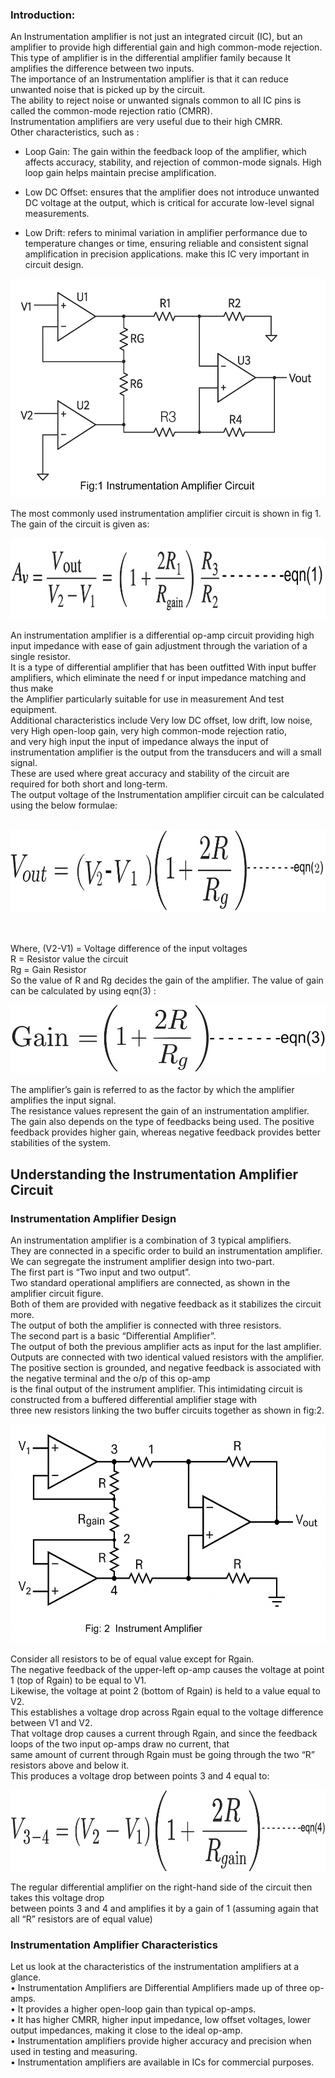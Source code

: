 <h3>Introduction:</h3>
An Instrumentation amplifier is not just an integrated circuit (IC), but an amplifier to provide high differential gain and high common-mode rejection.<br>This type of amplifier is in the differential amplifier family because It amplifies the difference between two inputs.<br> The importance of an Instrumentation amplifier is that it can reduce unwanted noise that is picked up by the circuit. <br>The ability to reject noise or unwanted signals common to all IC pins is called the common-mode rejection ratio (CMRR).<br> Instrumentation amplifiers are very useful due to their high CMRR.<br> Other characteristics, such as : <br>

- Loop Gain: The gain within the feedback loop of the amplifier, which affects accuracy, stability, and rejection of common-mode signals. High loop gain helps maintain precise amplification. <br> 

- Low DC Offset: ensures that the amplifier does not introduce unwanted DC voltage at the output, which is critical for accurate low-level signal measurements.  <br>

- Low Drift: refers to minimal variation in amplifier performance due to temperature changes or time, ensuring reliable and consistent signal amplification in precision applications. make this IC very important in circuit design.
<p align="center">
  <img src="circuit1.jpg" alt="Instrumentation Amplifier Circuit" width="600" height="350">
</p>
The most commonly used instrumentation amplifier circuit is shown in fig 1.<br>
The gain of the circuit is given as:
<p align="left">
  <img src="equation1.jpg" alt="gain of circuit" width="600" height="130">
</p>


An instrumentation amplifier is a differential op-amp circuit providing high input impedance with ease of gain adjustment through the variation of a single resistor.<br>It is a type of differential amplifier that has been outfitted With input buffer amplifiers, which eliminate the need f or input impedance matching and thus make<br> the Amplifier particularly suitable for use in measurement And test equipment.<br> Additional characteristics include Very low DC offset, low drift, low noise, very High open-loop gain, very high common-mode rejection ratio, <br>and very high input the input of impedance always the input of instrumentation amplifier is the output from the transducers and will a small signal.<br>These are used where great accuracy and stability of the circuit are required for both short and long-term.<br>
The output voltage of the Instrumentation amplifier circuit can be calculated using the below formulae:<br><br>
<p align="left">
  <img src="equation2.jpg" alt="" width="600" height="130">
</p>

<br><br>
Where, (V2-V1) = Voltage difference of the input voltages<br>
 R = Resistor value the circuit <br>
Rg  = Gain Resistor <br>
So the value of R and Rg decides the gain of the amplifier. The value of gain can be calculated by using eqn(3) :<br>
<p align="left">
  <img src="equation3.jpg" alt="" width="550" height="110">
</p>

The amplifier’s gain is referred to as the factor by which the amplifier amplifies the input signal.<br> The resistance values represent the gain of an instrumentation amplifier.<br> The gain also depends on the type of feedbacks being used. The positive feedback provides higher gain, whereas negative feedback provides better stabilities of the system.
<h2>Understanding the Instrumentation Amplifier Circuit</h2>

<h3>Instrumentation Amplifier Design</h3>
An instrumentation amplifier is a combination of 3 typical amplifiers.<br> They are connected in a specific order to build an instrumentation amplifier. <br>We can segregate the instrument amplifier design into two-part.<br>
The first part is “Two input and two output”. <br>Two standard operational amplifiers are connected, as shown in the amplifier circuit figure.<br> Both of them are provided with negative feedback as it stabilizes the circuit more.<br> The output of both the amplifier is connected with three resistors.<br>
The second part is a basic “Differential Amplifier”.<br>  The output of both the previous amplifier acts as input for the last amplifier.<br> Outputs are connected with two identical valued resistors with the amplifier. <br>
The positive section is grounded, and negative feedback is associated with the negative terminal and the o/p of this op-amp <br>is the final output of the instrument amplifier.
This intimidating circuit is constructed from a buffered differential amplifier stage with <br>three new resistors linking the two buffer circuits together as shown in fig:2.
<p align="center">
  <img src="circuit2.png" alt="Instrumentation Amplifier Circuit" width="600" height="350">
</p>

Consider all resistors to be of equal value except for Rgain.<br>The negative feedback of the upper-left op-amp causes the voltage at point 1 (top of Rgain) to be equal to V1.<br> Likewise, the voltage at point 2 (bottom of Rgain) is held to a value equal to V2.<br> This establishes a voltage drop across Rgain equal to the voltage difference between V1 and V2. <br>That voltage drop causes a current through Rgain, and since the feedback loops of the two input op-amps draw no current, that<br> same amount of current through Rgain must be going through the two “R” resistors above and below it.<br>This produces a voltage drop between points 3 and 4 equal to:
<p align="left">
  <img src="equation4.jpg" alt="" width="600" height="130">
</p>
The regular differential amplifier on the right-hand side of the circuit then takes this voltage drop<br> between points 3 and 4 and amplifies it by a gain of 1 (assuming again that all “R” resistors are of equal value)<br>
<h3>Instrumentation Amplifier Characteristics</h3>
Let us look at the characteristics of the instrumentation amplifiers at a glance.<br>
•	Instrumentation Amplifiers are Differential Amplifiers made up of three op-amps.<br>
•	It provides a higher open-loop gain than typical op-amps.<br>
•	It has higher CMRR, higher input impedance, low offset voltages, lower output impedances, making it close to the ideal op-amp.<br>
•	Instrumentation amplifiers provide higher accuracy and precision when used in testing and measuring.<br>
•	Instrumentation amplifiers are available in ICs for commercial purposes.<br>

